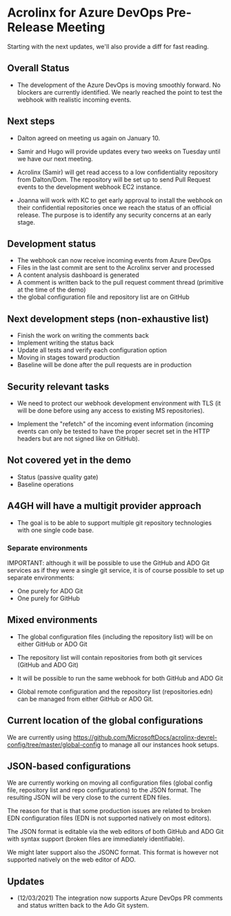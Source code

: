 # Acrolinx for Azure DevOps Pre-Release Meeting

Starting with the next updates, we'll also provide a diff for fast reading.

## Overall Status

- The development of the Azure DevOps is moving smoothly forward. No
  blockers are currently identified. We nearly reached the point to
  test the webhook with realistic incoming events.

## Next steps

- Dalton agreed on meeting us again on January 10.

- Samir and Hugo will provide updates every two weeks on Tuesday until
  we have our next meeting.

- Acrolinx (Samir) will get read access to a low confidentiality
  repository from Dalton/Dom. The repository will be set up to send
  Pull Request events to the development webhook EC2 instance.

- Joanna will work with KC to get early approval to install the
  webhook on their confidential repositories once we reach the status
  of an official release. The purpose is to identify any security
  concerns at an early stage.

## Development status

- The webhook can now receive incoming events from Azure DevOps
- Files in the last commit are sent to the Acrolinx server and processed
- A content analysis dashboard is generated
- A comment is written back to the pull request comment thread (primitive at the time of the demo)
- the global configuration file and repository list are on GitHub

## Next development steps (non-exhaustive list)

- Finish the work on writing the comments back
- Implement writing the status back
- Update all tests and verify each configuration option
- Moving in stages toward production
- Baseline will be done after the pull requests are in production

## Security relevant tasks

- We need to protect our webhook development environment with TLS (it
  will be done before using any access to existing MS repositories).

- Implement the "refetch" of the incoming event information (incoming
  events can only be tested to have the proper secret set in the HTTP
  headers but are not signed like on GitHub).

## Not covered yet in the demo

- Status (passive quality gate)
- Baseline operations

## A4GH will have a multigit provider approach

- The goal is to be able to support multiple git repository technologies with one single code base.

### Separate environments

IMPORTANT: although it will be possible to use the GitHub and ADO Git
services as if they were a single git service, it is of course
possible to set up separate environments:

- One purely for ADO Git
- One purely for GitHub

## Mixed environments

- The global configuration files (including the repository list) will
  be on either GitHub or ADO Git

- The repository list will contain repositories from both git services
  (GitHub and ADO Git)

- It will be possible to run the same webhook for both GitHub and ADO Git

- Global remote configuration and the repository list
  (repositories.edn) can be managed from either GitHub or ADO Git.

## Current location of the global configurations

We are currently using
<https://github.com/MicrosoftDocs/acrolinx-devrel-config/tree/master/global-config>
to manage all our instances hook setups.

## JSON-based configurations

We are currently working on moving all configuration files (global
config file, repository list and repo configurations) to the JSON
format. The resulting JSON will be very close to the current EDN
files.

The reason for that is that some production issues are related to
broken EDN configuration files (EDN is not supported natively on most
editors).

The JSON format is editable via the web editors of both GitHub and ADO
Git with syntax support (broken files are immediately identifiable).

We might later support also the JSONC format. This format is however
not supported natively on the web editor of ADO.

## Updates

- (12/03/2021) The integration now supports Azure DevOps PR comments and status written back to the Ado Git system.
